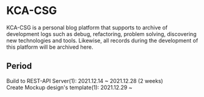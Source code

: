 # KCA-CSG
KCA-CSG is a personal blog platform that supports to archive of development logs such as debug, refactoring, problem solving, discovering new technologies and tools. Likewise, all records during the development of this platform will be archived here.



## Period
Build to REST-API Server(1): 2021.12.14 ~ 2021.12.28 (2 weeks)
<br/>
Create Mockup design's template(1): 2021.12.29 ~
